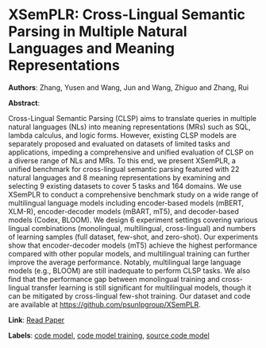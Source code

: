 # XSemPLR: Cross-Lingual Semantic Parsing in Multiple Natural Languages and Meaning Representations

**Authors**: Zhang, Yusen and Wang, Jun and Wang, Zhiguo and Zhang, Rui

**Abstract**:

Cross-Lingual Semantic Parsing (CLSP) aims to translate queries in multiple natural languages (NLs) into meaning representations (MRs) such as SQL, lambda calculus, and logic forms. However, existing CLSP models are separately proposed and evaluated on datasets of limited tasks and applications, impeding a comprehensive and unified evaluation of CLSP on a diverse range of NLs and MRs. To this end, we present XSemPLR, a unified benchmark for cross-lingual semantic parsing featured with 22 natural languages and 8 meaning representations by examining and selecting 9 existing datasets to cover 5 tasks and 164 domains. We use XSemPLR to conduct a comprehensive benchmark study on a wide range of multilingual language models including encoder-based models (mBERT, XLM-R), encoder-decoder models (mBART, mT5), and decoder-based models (Codex, BLOOM). We design 6 experiment settings covering various lingual combinations (monolingual, multilingual, cross-lingual) and numbers of learning samples (full dataset, few-shot, and zero-shot). Our experiments show that encoder-decoder models (mT5) achieve the highest performance compared with other popular models, and multilingual training can further improve the average performance. Notably, multilingual large language models (e.g., BLOOM) are still inadequate to perform CLSP tasks. We also find that the performance gap between monolingual training and cross-lingual transfer learning is still significant for multilingual models, though it can be mitigated by cross-lingual few-shot training. Our dataset and code are available at https://github.com/psunlpgroup/XSemPLR.

**Link**: [Read Paper](https://doi.org/10.18653/v1/2023.acl-long.887)

**Labels**: [code model](../../labels/code_model.md), [code model training](../../labels/code_model_training.md), [source code model](../../labels/source_code_model.md)
